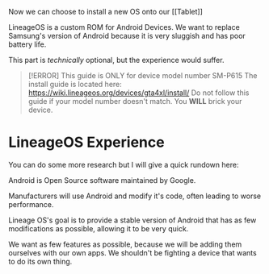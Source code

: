 Now we can choose to install a new OS onto our [[Tablet]]


LineageOS is a custom ROM for Android Devices. We want to replace Samsung's version of Android because it is very sluggish and has poor battery life.

This part is *technically* optional, but the experience would suffer.

> [!ERROR] This guide is ONLY for device model number SM-P615
> The install guide is located here: https://wiki.lineageos.org/devices/gta4xl/install/
Do not follow this guide if your model number doesn't match. 
You **WILL** brick your device.

# LineageOS Experience
You can do some more research but I will give a quick rundown here:

Android is Open Source software maintained by Google.

Manufacturers will use Android and modify it's code, often leading to worse performance.

Lineage OS's goal is to provide a stable version of Android that has as few modifications as possible, allowing it to be very quick.

We want as few features as possible, because we will be adding them ourselves with our own apps. We shouldn't be fighting a device that wants to do its own thing.


